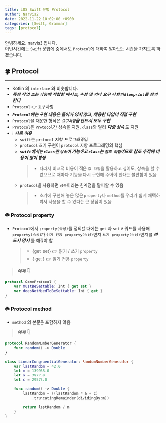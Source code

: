 ```yaml
---
title: iOS Swift 문법 Protocol
author: Narvis2
date: 2022-11-22 10:02:00 +0900
categories: [Swift, Grammar]
tags: [protocol]
---
```


안녕하세요. narvis2 입니다.  
이번시간에는 `Swift` 문법에 중에서도 `Protocol`에 대하여 알아보는 시간을 가지도록 하겠습니다.

## 🍀 Protocol

---

- Kotlin 의 `interface` 와 비슷합니다.
- **_특정 작업 또는 기능에 적합한 메서드, 속성 및 기타 요구 사항의 `Blueprint`를 정의한다_**
- `Protocol` 👉 요구사항
- **_`Protocol`에는 구현 내용은 들어가 있지 않고, 채용한 타입이 직접 구현_**
- `Protocol`을 채용한 형식은 **_`요구사항`을 반드시 모두 구현_**
- `Protocol`은 `Protocol`간 상속을 지원, `class`와 달리 **_다중 상속_** 도 지원
- ℹ️ **_사용 이유_**
  - `swift`는 `protocol` 지향 프로그래밍임
  - `protocol` 초기 구현이 `protocol` 지향 프로그래밍의 핵심
  - **_`swift`에서는 `class`만 `상속`이 가능하고 `class`는 `참조 타입`이므로 참조 추적에 비용이 많이 발생_**
    > - 따라서 비교적 비용이 적은 `값 타입`을 활용하고 싶어도, 상속을 할 수 없으므로 때마다 기능을 다시 구현해 주어야 한다는 불편함이 있음
  - `protocol`을 사용하면 `상속`이라는 한계점을 탈피할 수 있음
    > - 초기에 구현해 놓은 많은 `property`나 `method`를 우리가 쉽게 채택하여서 사용을 할 수 있다는 큰 장점이 있음

### ☘️ Protocol property

- `Protocol`에서 `property(속성)`를 정의할 때에는 `get` 과 `set` 키워드를 사용해 `property(속성)`가 `읽기 전용 property(속성)`인지 `쓰기 property(속성)`인지를 **_반드시 명시_** 를 해줘야 함
  > - {get, set} 👉 읽기 / 쓰기 `property`
  > - { get } 👉 읽기 전용 `property`

> **_예제_** 👇

```swift
protocol SomeProtocol {
    var mustBeSettable: Int { get set }
    var doesNotNeedToBeSettable: Int { get }
}
```

### ☘️ Protocol method

- `method` 의 본문은 포함하지 않음

> **_예제_** 👇

```swift
protocol RandomNumberGenerator {
    func random() -> Double
}

class LinearCongruentialGenerator: RandomNumberGenerator {
    var lastRandom = 42.0
    let m = 139968.0
    let a = 3877.0
    let c = 29573.0

    func random() -> Double {
        lastRandom = ((lastRandom * a + c)
            .truncatingRemainder(dividingBy:m))

        return lastRandom / m
    }
}
```
